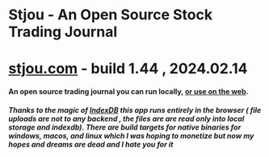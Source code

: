 # Stjou - An Open Source Stock Trading Journal

# <a href="https://stjou.com">stjou.com</a> - build 1.44 , 2024.02.14

<h4>An open source trading journal you can run locally, <a href="https://stjou.com">or use on the web</a>.</h4>


<h5>
  Thanks to the magic of <a href="https://developer.mozilla.org/en-US/docs/Web/API/IndexedDB_API">IndexDB</a> this app runs entirely in the browser ( file uploads are not to any backend , the files are are read only into local storage and indexdb).  There are build targets for native binaries for windows, macos, and linux which I was hoping to monetize but now my hopes and dreams are dead and I hate you for it
  </h5>


